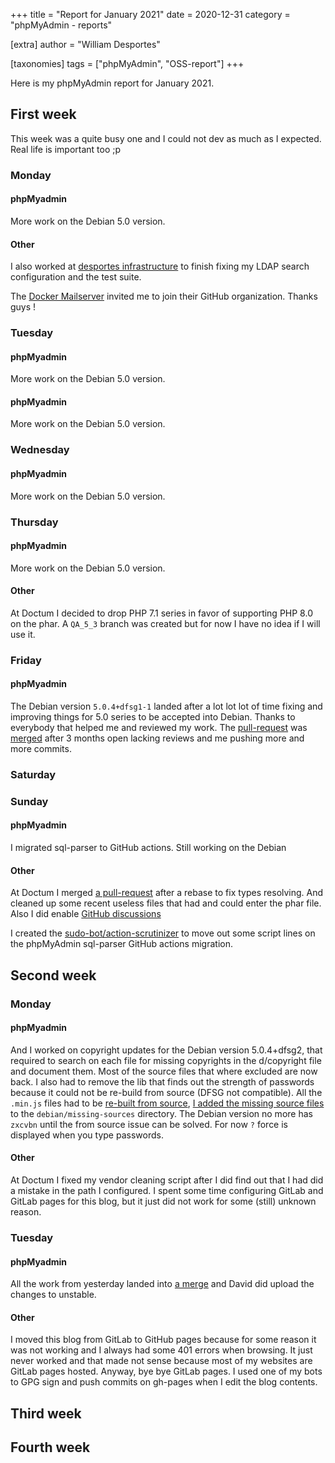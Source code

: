 +++
title = "Report for January 2021"
date = 2020-12-31
category = "phpMyAdmin - reports"

[extra]
author = "William Desportes"

[taxonomies]
tags = ["phpMyAdmin", "OSS-report"]
+++

Here is my phpMyAdmin report for January 2021.

<!-- more -->

## First week

This week was a quite busy one and I could not dev as much as I expected. Real life is important too ;p

### Monday

#### phpMyadmin

More work on the Debian 5.0 version.

#### Other

I also worked at [desportes infrastructure](https://github.com/desportes/infrastructure) to finish fixing my LDAP search configuration and the test suite.

The [Docker Mailserver](https://github.com/docker-mailserver) invited me to join their GitHub organization. Thanks guys !

### Tuesday

#### phpMyadmin

More work on the Debian 5.0 version.

#### phpMyadmin

More work on the Debian 5.0 version.

### Wednesday

#### phpMyadmin

More work on the Debian 5.0 version.

### Thursday

#### phpMyadmin

More work on the Debian 5.0 version.

#### Other

At Doctum I decided to drop PHP 7.1 series in favor of supporting PHP 8.0 on the phar. A `QA_5_3` branch was created but for now I have no idea if I will use it.

### Friday

#### phpMyadmin

The Debian version `5.0.4+dfsg1-1` landed after a lot lot lot of time fixing and improving things for 5.0 series to be accepted into Debian. Thanks to everybody that helped me and reviewed my work. The [pull-request](https://salsa.debian.org/phpmyadmin-team/phpmyadmin/-/merge_requests/30) was [merged](https://salsa.debian.org/phpmyadmin-team/phpmyadmin/-/commit/f8ca6504dc6f1ee6a8b2fcbb29b9baff30017ed1) after 3 months open lacking reviews and me pushing more and more commits.

### Saturday

### Sunday

#### phpMyadmin

I migrated sql-parser to GitHub actions. Still working on the Debian

#### Other

At Doctum I merged [a pull-request](https://github.com/code-lts/doctum/pull/24) after a rebase to fix types resolving.
And cleaned up some recent useless files that had and could enter the phar file. Also I did enable [GitHub discussions](https://github.com/code-lts/doctum/discussions/25)

I created the [sudo-bot/action-scrutinizer](https://github.com/sudo-bot/action-scrutinizer) to move out some script lines on the phpMyAdmin sql-parser GitHub actions migration.

## Second week

### Monday

#### phpMyadmin

And I worked on copyright updates for the Debian version 5.0.4+dfsg2, that required to search on each file for missing copyrights in the d/copyright file and document them. Most of the source files that where excluded are now back.
I also had to remove the lib that finds out the strength of passwords because it could not be re-build from source (DFSG not compatible). All the `.min.js` files had to be [re-built from source](https://salsa.debian.org/phpmyadmin-team/phpmyadmin/-/commit/c4b28b4c5ca955c7ddf1858b6e5e9f89d3505216), [I added the missing source files](https://salsa.debian.org/phpmyadmin-team/phpmyadmin/-/commit/abac8a5cf05e2955a2c5bd14dc52c0ab75405659) to the `debian/missing-sources` directory. The Debian version no more has `zxcvbn` until the from source issue can be solved. For now `?` force is displayed when you type passwords.

#### Other

At Doctum I fixed my vendor cleaning script after I did find out that I had did a mistake in the path I configured.
I spent some time configuring GitLab and GitLab pages for this blog, but it just did not work for some (still) unknown reason.

### Tuesday

#### phpMyadmin

All the work from yesterday landed into [a merge](https://salsa.debian.org/phpmyadmin-team/phpmyadmin/-/commit/9206cece4599be77d436057fe51f7b106e9b8de2) and David did upload the changes to unstable.

#### Other

I moved this blog from GitLab to GitHub pages because for some reason it was not working and I always had some 401 errors when browsing. It just never worked and that made not sense because most of my websites are GitLab pages hosted.
Anyway, bye bye GitLab pages. I used one of my bots to GPG sign and push commits on gh-pages when I edit the blog contents.

## Third week

## Fourth week
